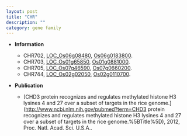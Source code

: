 ```yaml
---
layout: post
title: "CHR"
description: ""
category: gene family
---
```


* **Information**  
    + CHR702, [LOC_Os06g08480](http://rice.uga.edu/cgi-bin/ORF_infopage.cgi?orf=LOC_Os06g08480), [Os06g0183800](https://rapdb.dna.affrc.go.jp/locus/?name=Os06g0183800).
    + CHR703, [LOC_Os01g65850](http://rice.uga.edu/cgi-bin/ORF_infopage.cgi?orf=LOC_Os01g65850), [Os01g0881000](https://rapdb.dna.affrc.go.jp/locus/?name=Os01g0881000).
    + CHR705, [LOC_Os07g46590](http://rice.uga.edu/cgi-bin/ORF_infopage.cgi?orf=LOC_Os07g46590), [Os07g0660200](https://rapdb.dna.affrc.go.jp/locus/?name=Os07g0660200).
    + CHR744, [LOC_Os02g02050](http://rice.uga.edu/cgi-bin/ORF_infopage.cgi?orf=LOC_Os02g02050), [Os02g0110700](https://rapdb.dna.affrc.go.jp/locus/?name=Os02g0110700).

* **Publication**  
    + [CHD3 protein recognizes and regulates methylated histone H3 lysines 4 and 27 over a subset of targets in the rice genome.](http://www.ncbi.nlm.nih.gov/pubmed?term=CHD3 protein recognizes and regulates methylated histone H3 lysines 4 and 27 over a subset of targets in the rice genome.%5BTitle%5D), 2012, Proc. Natl. Acad. Sci. U.S.A..


